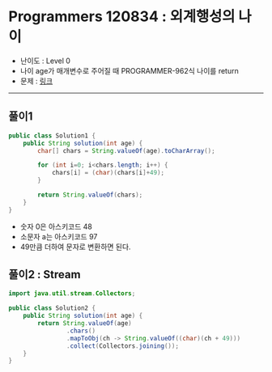 # Programmers 120834 : 외계행성의 나이
- 난이도 : Level 0
- 나이 age가 매개변수로 주어질 때 PROGRAMMER-962식 나이를 return
- 문제 : [링크](https://school.programmers.co.kr/learn/courses/30/lessons/120834)

---

## 풀이1
```java
public class Solution1 {
    public String solution(int age) {
        char[] chars = String.valueOf(age).toCharArray();

        for (int i=0; i<chars.length; i++) {
            chars[i] = (char)(chars[i]+49);
        }

        return String.valueOf(chars);
    }
}
```
- 숫자 0은 아스키코드 48
- 소문자 a는 아스키코드 97
- 49만큼 더하여 문자로 변환하면 된다.


## 풀이2 : Stream
```java
import java.util.stream.Collectors;

public class Solution2 {
    public String solution(int age) {
        return String.valueOf(age)
                .chars()
                .mapToObj(ch -> String.valueOf((char)(ch + 49)))
                .collect(Collectors.joining());
    }
}

```
